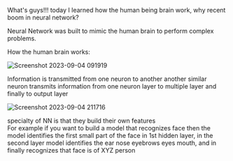 What's guys!!!
today I learned how the human being brain work, why recent boom in neural network?

Neural Network was built to mimic the human brain to perform complex problems.

How the human brain works:

![Screenshot 2023-09-04 091919](https://github.com/Titanpimpale/ML-Documentation-/assets/109168200/c12789ae-d36d-4137-ab5d-57dedf77c38b)

Information is transmitted from one neuron to another another similar neuron transmits information from one neuron layer to multiple layer and finally to output layer

![Screenshot 2023-09-04 211716](https://github.com/Titanpimpale/ML-Documentation-/assets/109168200/033af859-75bf-49f3-b357-74a6890640df)

specialty of NN is that they build their own features <br>
For example if you want to build a model that recognizes face then the model identifies the first small part of the face in 1st hidden layer, in the second layer model identifies the ear nose eyebrows eyes mouth, and in finally recognizes that face is of XYZ person
